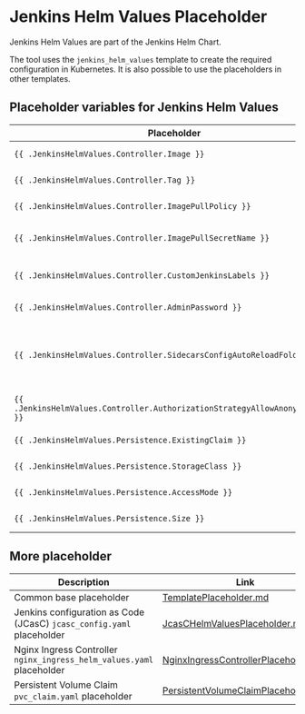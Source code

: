 # Jenkins Helm Values Placeholder

Jenkins Helm Values are part of the Jenkins Helm Chart.

The tool uses the `jenkins_helm_values` template to create the required configuration in Kubernetes.
It is also possible to use the placeholders in other templates.

## Placeholder variables for Jenkins Helm Values

| Placeholder | Description | Source | old config |
| --- | --- | --- | --- |
| `{{ .JenkinsHelmValues.Controller.Image }}` | Placeholder for `controller.image` for Jenkins Helm Values | configuration `jenkins.container.image` | `JENKINS_MASTER_CONTAINER_IMAGE` |
| `{{ .JenkinsHelmValues.Controller.Tag }}` | Placeholder for `controller.tag` for Jenkins Helm Values | configuration `jenkins.container.tag` | `JENKINS_MASTER_CONTAINER_IMAGE_TAG` |
| `{{ .JenkinsHelmValues.Controller.ImagePullPolicy }}` | Placeholder for `controller.imagePullPolicy` for Jenkins Helm Values | configuration `jenkins.container.pullPolicy` | `JENKINS_MASTER_CONTAINER_PULL_POLICY` |
| `{{ .JenkinsHelmValues.Controller.ImagePullSecretName }}` | Placeholder for `controller.imagePullSecretName` for Jenkins Helm Values | configuration `jenkins.container.pullSecret` | `JENKINS_MASTER_CONTAINER_IMAGE_PULL_SECRET_NAME` |
| `{{ .JenkinsHelmValues.Controller.CustomJenkinsLabels }}` | Placeholder for `controller.customJenkinsLabels` for Jenkins Helm Values | configuration `jenkins.controller.customJenkinsLabel` | `JENKINS_MASTER_DEFAULT_LABEL` |
| `{{ .JenkinsHelmValues.Controller.AdminPassword }}` | Placeholder for `controller.adminPassword` for Jenkins Helm Values | configuration `jenkins.controller.passwords.adminUser` | `JENKINS_MASTER_ADMIN_PASSWORD` |
| `{{ .JenkinsHelmValues.Controller.SidecarsConfigAutoReloadFolder }}` | Placeholder for `controller.sidecars.configAutoReload.folder` for Jenkins Helm Values. This entry will also be parsed with the project structure. This allows to use also every template in the URL (e.g. `{{ .Base.Namespace }}`) | configuration `jenkins.jcasc.configurationUrl` | `JENKINS_JCASC_CONFIGURATION_URL` |
| `{{ .JenkinsHelmValues.Controller.AuthorizationStrategyAllowAnonymousRead }}` | Placeholder for `controller.authorizationStrategy` for Jenkins Helm Values. | configuration `jenkins.jcasc.authorizationStrategy.allowAnonymousRead` | `JENKINS_MASTER_DENY_ANONYMOUS_READ_ACCESS` |
| `{{ .JenkinsHelmValues.Persistence.ExistingClaim }}` | Placeholder for `persistence.existingClaim` for Jenkins Helm Values. | user input for existing PVC | n/a |
| `{{ .JenkinsHelmValues.Persistence.StorageClass }}` | Placeholder for `persistence.storageClass` for Jenkins Helm Values. | configuration `jenkins.persistence.storageClass` | `JENKINS_MASTER_PERSISTENCE_STORAGE_CLASS` |
| `{{ .JenkinsHelmValues.Persistence.AccessMode }}` | Placeholder for `persistence.accessMode` for Jenkins Helm Values. | configuration `jenkins.persistence.accessMode` | `JENKINS_MASTER_PERSISTENCE_ACCESS_MODE` |
| `{{ .JenkinsHelmValues.Persistence.Size }}` | Placeholder for `persistence.size` for Jenkins Helm Values. | configuration `jenkins.persistence.storageSize` | `JENKINS_MASTER_PERSISTENCE_STORAGE_SIZE` |

## More placeholder
| Description | Link |
| --- | --- |
| Common base placeholder | [TemplatePlaceholder.md](TemplatePlaceholder.md) |
| Jenkins configuration as Code (JCasC) `jcasc_config.yaml` placeholder | [JcasCHelmValuesPlaceholder.md](JcasCHelmValuesPlaceholder.md) |
| Nginx Ingress Controller `nginx_ingress_helm_values.yaml` placeholder | [NginxIngressControllerPlaceholder.md](NginxIngressControllerPlaceholder.md) |
| Persistent Volume Claim `pvc_claim.yaml` placeholder | [PersistentVolumeClaimPlaceholder.md](PersistentVolumeClaimPlaceholder.md) |
